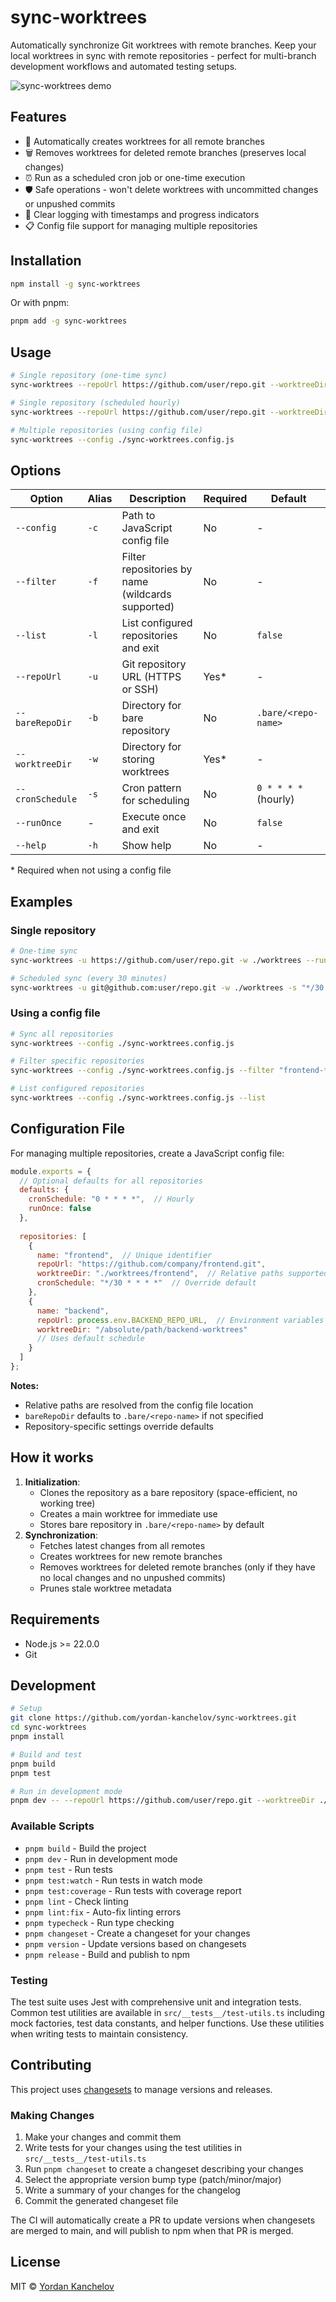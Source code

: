 # sync-worktrees

Automatically synchronize Git worktrees with remote branches. Keep your local worktrees in sync with remote repositories - perfect for multi-branch development workflows and automated testing setups.

![sync-worktrees demo](./assets/sync-worktrees-demo-optimized.gif)

## Features

- 🔄 Automatically creates worktrees for all remote branches
- 🗑️ Removes worktrees for deleted remote branches (preserves local changes)
- ⏰ Run as a scheduled cron job or one-time execution
- 🛡️ Safe operations - won't delete worktrees with uncommitted changes or unpushed commits
- 📝 Clear logging with timestamps and progress indicators
- 📋 Config file support for managing multiple repositories

## Installation

```bash
npm install -g sync-worktrees
```

Or with pnpm:

```bash
pnpm add -g sync-worktrees
```

## Usage

```bash
# Single repository (one-time sync)
sync-worktrees --repoUrl https://github.com/user/repo.git --worktreeDir ./worktrees --runOnce

# Single repository (scheduled hourly)
sync-worktrees --repoUrl https://github.com/user/repo.git --worktreeDir ./worktrees

# Multiple repositories (using config file)
sync-worktrees --config ./sync-worktrees.config.js
```

## Options

| Option | Alias | Description | Required | Default |
|--------|-------|-------------|----------|---------|
| `--config` | `-c` | Path to JavaScript config file | No | - |
| `--filter` | `-f` | Filter repositories by name (wildcards supported) | No | - |
| `--list` | `-l` | List configured repositories and exit | No | `false` |
| `--repoUrl` | `-u` | Git repository URL (HTTPS or SSH) | Yes* | - |
| `--bareRepoDir` | `-b` | Directory for bare repository | No | `.bare/<repo-name>` |
| `--worktreeDir` | `-w` | Directory for storing worktrees | Yes* | - |
| `--cronSchedule` | `-s` | Cron pattern for scheduling | No | `0 * * * *` (hourly) |
| `--runOnce` | - | Execute once and exit | No | `false` |
| `--help` | `-h` | Show help | No | - |

\* Required when not using a config file

## Examples

### Single repository
```bash
# One-time sync
sync-worktrees -u https://github.com/user/repo.git -w ./worktrees --runOnce

# Scheduled sync (every 30 minutes)
sync-worktrees -u git@github.com:user/repo.git -w ./worktrees -s "*/30 * * * *"
```

### Using a config file
```bash
# Sync all repositories
sync-worktrees --config ./sync-worktrees.config.js

# Filter specific repositories
sync-worktrees --config ./sync-worktrees.config.js --filter "frontend-*"

# List configured repositories
sync-worktrees --config ./sync-worktrees.config.js --list
```

## Configuration File

For managing multiple repositories, create a JavaScript config file:

```javascript
module.exports = {
  // Optional defaults for all repositories
  defaults: {
    cronSchedule: "0 * * * *",  // Hourly
    runOnce: false
  },
  
  repositories: [
    {
      name: "frontend",  // Unique identifier
      repoUrl: "https://github.com/company/frontend.git",
      worktreeDir: "./worktrees/frontend",  // Relative paths supported
      cronSchedule: "*/30 * * * *"  // Override default
    },
    {
      name: "backend",
      repoUrl: process.env.BACKEND_REPO_URL,  // Environment variables supported
      worktreeDir: "/absolute/path/backend-worktrees"
      // Uses default schedule
    }
  ]
};
```

**Notes:**
- Relative paths are resolved from the config file location
- `bareRepoDir` defaults to `.bare/<repo-name>` if not specified
- Repository-specific settings override defaults

## How it works

1. **Initialization**: 
   - Clones the repository as a bare repository (space-efficient, no working tree)
   - Creates a main worktree for immediate use
   - Stores bare repository in `.bare/<repo-name>` by default
2. **Synchronization**:
   - Fetches latest changes from all remotes
   - Creates worktrees for new remote branches
   - Removes worktrees for deleted remote branches (only if they have no local changes and no unpushed commits)
   - Prunes stale worktree metadata

## Requirements

- Node.js >= 22.0.0
- Git

## Development

```bash
# Setup
git clone https://github.com/yordan-kanchelov/sync-worktrees.git
cd sync-worktrees
pnpm install

# Build and test
pnpm build
pnpm test

# Run in development mode
pnpm dev -- --repoUrl https://github.com/user/repo.git --worktreeDir ./worktrees --runOnce
```

### Available Scripts

- `pnpm build` - Build the project
- `pnpm dev` - Run in development mode
- `pnpm test` - Run tests
- `pnpm test:watch` - Run tests in watch mode
- `pnpm test:coverage` - Run tests with coverage report
- `pnpm lint` - Check linting
- `pnpm lint:fix` - Auto-fix linting errors
- `pnpm typecheck` - Run type checking
- `pnpm changeset` - Create a changeset for your changes
- `pnpm version` - Update versions based on changesets
- `pnpm release` - Build and publish to npm

### Testing

The test suite uses Jest with comprehensive unit and integration tests. Common test utilities are available in `src/__tests__/test-utils.ts` including mock factories, test data constants, and helper functions. Use these utilities when writing tests to maintain consistency.

## Contributing

This project uses [changesets](https://github.com/changesets/changesets) to manage versions and releases.

### Making Changes

1. Make your changes and commit them
2. Write tests for your changes using the test utilities in `src/__tests__/test-utils.ts`
3. Run `pnpm changeset` to create a changeset describing your changes
4. Select the appropriate version bump type (patch/minor/major)
5. Write a summary of your changes for the changelog
6. Commit the generated changeset file

The CI will automatically create a PR to update versions when changesets are merged to main, and will publish to npm when that PR is merged.

## License

MIT © [Yordan Kanchelov](https://github.com/yordan-kanchelov)
